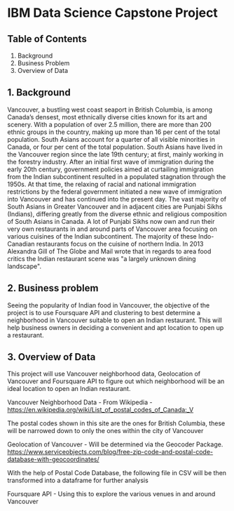 # __IBM Data Science Capstone Project__

## Table of Contents
1. Background
2. Business Problem
3. Overview of Data

## 1. Background
Vancouver, a bustling west coast seaport in British Columbia, is among Canada’s densest, most ethnically diverse cities known for its art and scenery. With a population of over 2.5 million, there are more than 200 ethnic groups in the country, making up more than 16 per cent of the total population. South Asians account for a quarter of all visible minorities in Canada, or four per cent of the total population. South Asians have lived in the Vancouver region since the late 19th century; at first, mainly working in the forestry industry. After an initial first wave of immigration during the early 20th century, government policies aimed at curtailing immigration from the Indian subcontinent resulted in a populated stagnation through the 1950s. At that time, the relaxing of racial and national immigration restrictions by the federal government initiated a new wave of immigration into Vancouver and has continued into the present day. The vast majority of South Asians in Greater Vancouver and in adjacent cities are Punjabi Sikhs (Indians), differing greatly from the diverse ethnic and religious composition of South Asians in Canada. A lot of Punjabi Sikhs now own and run their very own restaurants in and around parts of Vancouver area focusing on various cuisines of the Indian subcontinent. The majority of these Indo-Canadian restaurants focus on the cuisine of northern India. In 2013 Alexandra Gill of The Globe and Mail wrote that in regards to area food critics the Indian restaurant scene was "a largely unknown dining landscape".

## 2. Business problem
Seeing the popularity of Indian food in Vancouver, the objective of the project is to use Foursquare API and clustering to best determine a neighborhood in Vancouver suitable to open an Indian restaurant. This will help business owners in deciding a convenient and apt location to open up a restaurant.

## 3. Overview of Data
This project will use Vancouver neighborhood data, Geolocation of Vancouver and Foursquare API to figure out which neighborhood will be an ideal location to open an Indian restaurant.

Vancouver Neighborhood Data - From Wikipedia - 
	https://en.wikipedia.org/wiki/List_of_postal_codes_of_Canada:_V
	
The postal codes shown in this site are the ones for British Columbia, these will be narrowed down to only the ones within the city of Vancouver

Geolocation of Vancouver - Will be determined via the Geocoder Package. 
	https://www.serviceobjects.com/blog/free-zip-code-and-postal-code-database-with-geocoordinates/
	
With the help of Postal Code Database, the following file in CSV will be then transformed into a dataframe for further analysis
	

Foursquare API - Using this to explore the various venues in and around Vancouver
